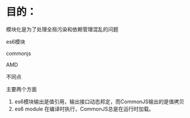 # 目的：
模块化是为了处理全局污染和依赖管理混乱的问题


es6模块


commonjs

AMD



不同点

主要两个方面
1. es6模块输出是值引用，输出接口动态邦定，而CommonJS输出的是值拷贝
2. es6 module 在编译时执行，CommonJS总是在运行时加载。




